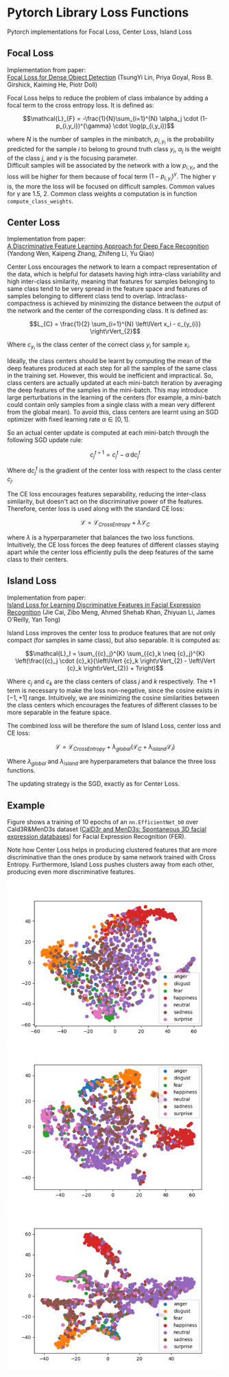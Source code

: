 <!-- docs/index.md -->

# Pytorch Library Loss Functions

Pytorch implementations for Focal Loss, Center Loss, Island Loss

## Focal Loss
Implementation from paper:  
[Focal Loss for Dense Object Detection](http://arxiv.org/abs/1708.02002) (TsungYi Lin, Priya Goyal, Ross B. Girshick, Kaiming He, Piotr Doll)

Focal Loss helps to reduce the problem of class imbalance by adding a focal term to the cross entropy loss. It is defined as:

$$\mathcal{L}_{F} = -\frac{1}{N}\sum_{i=1}^{N} \alpha_j \cdot (1-p_{i,y_i})^{\gamma} \cdot \log(p_{i,y_i})$$

where $N$ is the number of samples in the minibatch, $p_{i, y_i}$ is the probability predicted for the sample $i$ to belong to ground truth class $y_i$, $\alpha_j$ is the weight of the class $j$, and $\gamma$ is the focusing parameter.  
Difficult samples will be associated by the network with a low $p_{i,y_i}$, and the loss will be higher for them because of focal term $(1- p_{i,y_i})^\gamma$. The higher $\gamma$ is, the more the loss will be focused on difficult samples. Common values for $\gamma$ are 1.5, 2. Common class weights $\alpha$ computation is in function `compute_class_weights`.

## Center Loss
Implementation from paper:  
[A Discriminative Feature Learning Approach for Deep Face Recognition](https://api.semanticscholar.org/CorpusID:4711865) (Yandong Wen, Kaipeng Zhang, Zhifeng Li, Yu Qiao)

Center Loss encourages the network to learn a compact representation of the data, which is helpful for datasets having high intra-class variability and high inter-class similarity, meaning that features for samples belonging to same class tend to be very spread in the feature space and features of samples belonging to different class tend to overlap. Intraclass-compactness is achieved by minimizing the distance between the output of the network and the center of the corresponding class. It is defined as:

$$L_{C} = \frac{1}{2} \sum_{i=1}^{N} \left\lVert x_i - c_{y_{i}} \right\rVert_{2}$$

Where ${c}_{y_{i}}$ is the class center of the correct class $y_i$ for sample ${x}_i$.

Ideally, the class centers should be learnt by computing the mean of the deep features produced at each step for all the samples of the same class in the training set. However, this would be inefficient and impractical. So, class centers are actually updated at each mini-batch iteration by averaging the deep features of the samples in the mini-batch. This may introduce large perturbations in the learning of the centers (for example, a mini-batch could contain only samples from a single class with a mean very different from the global mean). To avoid this, class centers are learnt using an SGD optimizer with fixed learning rate $\alpha \in [0,1]$.

So an actual center update is computed at each mini-batch through the following SGD update rule:

$${c}_{j}^{t+1} = {c}_{j}^{t} - \alpha \, \mathrm{d}{c}_{j}^{t}$$

Where $\mathrm{d}{c}_{j}^{t}$ is the gradient of the center loss with respect to the class center ${c}_{j}$.

The CE loss encourages features separability, reducing the inter-class similarity, but doesn't act on the discriminative power of the features. Therefore, center loss is used along with the standard CE loss:

$$\mathcal{L} = \mathcal{L}_{CrossEntropy} + \lambda \mathcal{L}_C$$

where $\lambda$ is a hyperparameter that balances the two loss functions. Intuitively, the CE loss forces the deep features of different classes staying apart while the center loss efficiently pulls the deep features of the same class to their centers.

## Island Loss
Implementation from paper:  
[Island Loss for Learning Discriminative Features in Facial Expression Recognition](http://arxiv.org/abs/1708.02002) (Jie Cai, Zibo Meng, Ahmed Shehab Khan, Zhiyuan Li, James O'Reilly, Yan Tong)

Island Loss improves the center loss to produce features that are not only compact (for samples in same class), but also separable. It is computed as:

$$\mathcal{L}_I = \sum_{{c}_j}^{K} \sum_{{c}_k \neq {c}_j}^{K} \left(\frac{{c}_j \cdot {c}_k}{\left\lVert {c}_k \right\rVert_{2} - \left\lVert {c}_k \right\rVert_{2}} + 1\right)$$

Where ${c}_j$ and ${c}_k$ are the class centers of class $j$ and $k$ respectively. The +1 term is necessary to make the loss non-negative, since the cosine exists in $[-1,+1]$ range. Intuitively, we are minimizing the cosine similarities between the class centers which encourages the features of different classes to be more separable in the feature space.

The combined loss will be therefore the sum of Island Loss, center loss and CE loss:

$$\mathcal{L} = \mathcal{L}_{CrossEntropy} + \lambda_{global} (\mathcal{L}_C + \lambda_{island} \mathcal{L}_I)$$

Where $\lambda_{global}$ and $\lambda_{island}$ are hyperparameters that balance the three loss functions. 

The updating strategy is the SGD, exactly as for Center Loss.

## Example
Figure shows a training of 10 epochs of an `nn.EfficientNet_b0` over Cald3R&MenD3s dataset ([CalD3r and MenD3s: Spontaneous 3D facial expression databases](https://www.sciencedirect.com/science/article/pii/S1047320323002833)) for Facial Expression Recognition (FER).

Note how Center Loss helps in producing clustered features that are more discriminative than the ones produce by same network trained with Cross Entropy. Furthermore, Island Loss pushes clusters away from each other, producing even more discriminative features.

![CrossEntropy Loss](Images/cross.png)
![Center Loss](Images/center.png)
![Island Loss](Images/island.png)